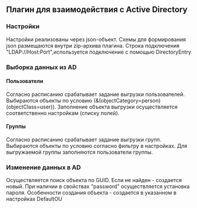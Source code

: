 ## Плагин для взаимодействия с Active Directory

### Настройки
Настройки реализованы через json-объект. Схемы для формирования json размещаются внутри zip-архива плагина.
Строка подключения "LDAP://Host:Port",используется подключение с помощью DirectoryEntry

### Выборка данных из AD
#### Пользователи
Согласно расписанию срабатывает задание выгрузки пользователей. Выбираются объекты по условию (&(objectCategory=person)(objectClass=user)). Заполнение объекта выгрузки осуществляется соответственно настройкам (списку полей).
#### Группы
Согласно расписанию срабатывает задание выгрузки групп. Выбираются объекты по условию согласно фильтру в настройках. Для выгружаемой группы заполняются пользователи группы.

### Изменение данных в AD
Осуществляется поиск объекта по GUID. Если не найден - создается новый. При наличии в свойствах "password" осуществляется установка пароля.
Особенности создания объекта - создается в указанном в настройках DefaultOU 